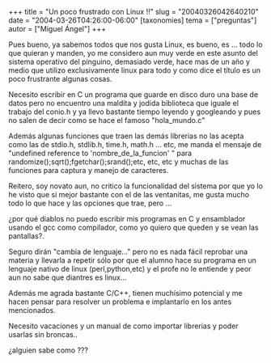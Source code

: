 +++
title = "Un poco frustrado con Linux !!"
slug = "20040326042640210"
date = "2004-03-26T04:26:00-06:00"
[taxonomies]
tema = ["preguntas"]
autor = ["Miguel Ángel"]
+++

Pues bueno, ya sabemos todos que nos gusta Linux, es bueno, es … todo lo
que quieran y manden, yo me considero aun muy verde en este asunto del
sistema operativo del pinguino, demasiado verde, hace mas de un año y
medio que utilizo exclusivamente linux para todo y como dice el título
es un poco frustrante algunas cosas.

<!-- more -->
Necesito escribir en C un programa que guarde en disco duro una base de
datos pero no encuentro una maldita y jodida biblioteca que iguale el
trabajo del conio.h y ya llevo bastante tiempo leyendo y googleando y
pues no salen de decir como se hace el famoso &quot;hola_mundo.c&quot;

Además algunas funciones que traen las demás librerias no las acepta
como las de stdio.h, stdlib.h, time.h, math.h … etc, me manda el mensaje
de &quot;undefined reference to 'nombre_de_la_funcion' &quot; para
randomize();sqrt();fgetchar();srand();etc, etc, etc y muchas de las
funciones para captura y manejo de caracteres.

Reitero, soy novato aun, no critico la funcionalidad del sistema por que
yo lo he visto que si mejor bastante con el de las ventanitas, me gusta
mucho todo lo que hace y las opciones que trae, pero …

¿por qué diablos no puedo escribir mis programas en C y ensamblador
usando el gcc como compilador, como yo quiero que queden y se vean las
pantallas?.

Seguro dirán &quot;cambia de lenguaje…&quot; pero no es nada fácil
reprobar una materia y llevarla a repetir sólo por que el alumno hace su
programa en un lenguaje nativo de linux (perl,python,etc) y el profe no
le entiende y peor aun no sabe que diantres es linux…

Además me agrada bastante C/C++, tienen muchísimo potencial y me hacen
pensar para resolver un problema e implantarlo en los antes mencionados.

Necesito vacaciones y un manual de como importar librerias y poder
usarlas sin broncas..

¿alguien sabe como ???

